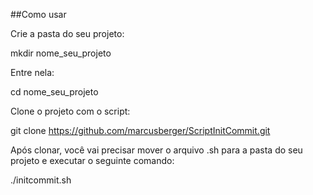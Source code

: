 ##Como usar

Crie a pasta do seu projeto:

mkdir nome_seu_projeto

Entre nela:

cd nome_seu_projeto

Clone o projeto com o script:

git clone https://github.com/marcusberger/ScriptInitCommit.git

Após clonar, você vai precisar mover o arquivo .sh para a pasta do seu projeto e executar o seguinte comando:

./initcommit.sh




